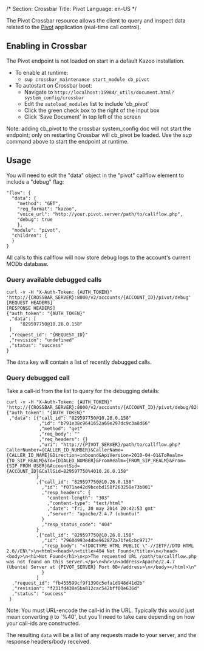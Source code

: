 /*
Section: Crossbar
Title: Pivot
Language: en-US
*/

The Pivot Crossbar resource allows the client to query and inspect data related to the [Pivot](/applications/pivot) application (real-time call control).

## Enabling in Crossbar

The Pivot endpoint is not loaded on start in a default Kazoo installation.

* To enable at runtime:
    * `sup crossbar_maintenance start_module cb_pivot`
* To autostart on Crossbar boot:
    * Navigate to `http://localhost:15984/_utils/document.html?system_config/crossbar`
    * Edit the `autoload_modules` list to include 'cb_pivot'
    * Click the green check box to the right of the input box
    * Click 'Save Document' in top left of the screen

Note: adding cb_pivot to the crossbar system_config doc will not start the endpoint; only on restarting Crossbar will cb_pivot be loaded. Use the *sup* command above to start the endpoint at runtime.

## Usage

You will need to edit the "data" object in the "pivot" callflow element to include a "debug" flag:

    "flow": {
      "data": {
        "method": "GET",
        "req_format": "kazoo",
        "voice_url": "http://your.pivot.server/path/to/callflow.php",
        "debug": true
        },
      "module": "pivot",
      "children": {
      }
    }

All calls to this callflow will now store debug logs to the account's current MODb database.

### Query available debugged calls

    curl -v -H "X-Auth-Token: {AUTH_TOKEN}" 'http://{CROSSBAR_SERVER}:8000/v2/accounts/{ACCOUNT_ID}/pivot/debug'
    [REQUEST HEADERS]
    [RESPONSE HEADERS]
    {"auth_token": "{AUTH_TOKEN}"
     ,"data": [
         "829597750@10.26.0.158"
     ]
     ,"request_id": "{REQUEST_ID}"
     ,"revision": "undefined"
     ,"status": "success"
    }

The `data` key will contain a list of recently debugged calls.

### Query debugged call

Take a call-id from the list to query for the debugging details:

    curl -v -H "X-Auth-Token: {AUTH_TOKEN}" 'http://{CROSSBAR_SERVER}:8000/v2/accounts/{ACCOUNT_ID}/pivot/debug/829597750%4010.26.0.158'
    {"auth_token": "{AUTH_TOKEN}"
     ,"data": [{"call_id": "829597750@10.26.0.158"
                ,"id": "b791e38c9641652a69e297dc9c3a8d66"
                ,"method": "get"
                ,"req_body": ""
                ,"req_headers": {}
                ,"uri": "http://{PIVOT_SERVER}/path/to/callflow.php?CallerNumber={CALLER_ID_NUMBER}&CallerName={CALLER_ID_NAME}&Direction=inbound&ApiVersion=2010-04-01&ToRealm={TO_SIP_REALM}&To={DIALED_NUMBER}&FromRealm={FROM_SIP_REALM}&From={SIP_FROM_USER}&AccountSid={ACCOUNT_ID}&CallSid=829597750%4010.26.0.158"
               }
               ,{"call_id": "829597750@10.26.0.158"
                 ,"id": "f071ae42d9bcebd158f263258e73b001"
                 ,"resp_headers": {
                   "content-length": "303"
                   ,"content-type": "text/html"
                   ,"date": "fri, 30 may 2014 20:42:53 gmt"
                   ,"server": "apache/2.4.7 (ubuntu)"
                 }
                 ,"resp_status_code": "404"
               }
               ,{"call_id": "829597750@10.26.0.158"
                 ,"id": "79604993e4dbe962872a71fe6cbc9717"
                 ,"resp_body": "<!DOCTYPE HTML PUBLIC \"-//IETF//DTD HTML 2.0//EN\">\n<html><head>\n<title>404 Not Found</title>\n</head><body>\n<h1>Not Found</h1>\n<p>The requested URL /path/to/callflow.php was not found on this server.</p>\n<hr>\n<address>Apache/2.4.7 (Ubuntu) Server at {PIVOT_SERVER} Port 80</address>\n</body></html>\n"
                 }
               ]
      ,"request_id": "fb455599cf9f1390c5efa1d948d41d2b"
      ,"revision": "f231fd438e5ba812cac542bff00e636d"
      ,"status": "success"
     }

Note: You must URL-encode the call-id in the URL. Typically this would just mean converting `@` to `%40', but you'll need to take care depending on how your call-ids are constructed.

The resulting `data` will be a list of any requests made to your server, and the response headers/body received.
